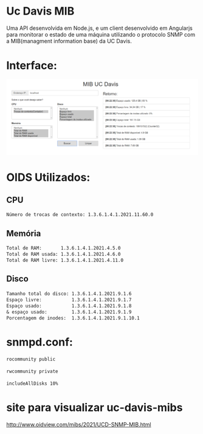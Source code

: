 # Uc Davis MIB

Uma API desenvolvida em Node.js, e um client desenvolvido em Angularjs para monitorar o estado de uma máquina utilizando o protocolo SNMP com a MIB(managment information base) da UC Davis.

# Interface:

![image alt text](screen.png)

# OIDS Utilizados:

## CPU
    Número de trocas de contexto: 1.3.6.1.4.1.2021.11.60.0
## Memória 
    Total de RAM:       1.3.6.1.4.1.2021.4.5.0
    Total de RAM usada: 1.3.6.1.4.1.2021.4.6.0
    Total de RAM livre: 1.3.6.1.4.1.2021.4.11.0
## Disco
    Tamanho total do disco: 1.3.6.1.4.1.2021.9.1.6
    Espaço livre:           1.3.6.1.4.1.2021.9.1.7
    Espaço usado:           1.3.6.1.4.1.2021.9.1.8
    & espaço usado:         1.3.6.1.4.1.2021.9.1.9
    Porcentagem de inodes:  1.3.6.1.4.1.2021.9.1.10.1

# snmpd.conf:

    rocommunity public
    
    rwcommunity private
    
    includeAllDisks 10%


# site para visualizar uc-davis-mibs
http://www.oidview.com/mibs/2021/UCD-SNMP-MIB.html

